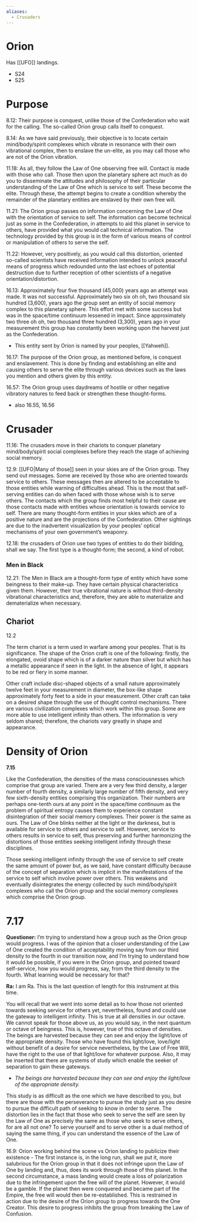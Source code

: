 ```yaml
---
aliases:
  - Crusaders
---
```

# Orion
Has [[UFO]] landings.

- S24
- S25
# Purpose
8.12: Their purpose is conquest, unlike those of the Confederation who wait for the calling. The so-called Orion group calls itself to conquest.

8.14: As we have said previously, their objective is to locate certain mind/body/spirit complexes which vibrate in resonance with their own vibrational complex, then to enslave the un-elite, as you may call those who are not of the Orion vibration.

11.18: As all, they follow the Law of One observing free will. Contact is made with those who call. Those then upon the planetary sphere act much as do you to disseminate the attitudes and philosophy of their particular understanding of the Law of One which is service to self. These become the elite. Through these, the attempt begins to create a condition whereby the remainder of the planetary entities are enslaved by their own free will.

11.21: The Orion group passes on information concerning the Law of One with the orientation of service to self. The information can become technical just as some in the Confederation, in attempts to aid this planet in service to others, have provided what you would call technical information. The technology provided by this group is in the form of various means of control or manipulation of others to serve the self.

11.22: However, very positively, as you would call this distortion, oriented so-called scientists have received information intended to unlock peaceful means of progress which redounded unto the last echoes of potential destruction due to further reception of other scientists of a negative orientation/distortion.

16.13: Approximately four five thousand (45,000) years ago an attempt was made. It was not successful. Approximately two six oh oh, two thousand six hundred (3,600), years ago the group sent an entity of social memory complex to this planetary sphere. This effort met with some success but was in the space/time continuum lessened in impact. Since approximately two three oh oh, two thousand three hundred (3,300), years ago in your measurement this group has constantly been working upon the harvest just as the Confederation.
- This entity sent by Orion is named by your peoples, [[Yahweh]].

16.17: The purpose of the Orion group, as mentioned before, is conquest and enslavement. This is done by finding and establishing an elite and causing others to serve the elite through various devices such as the laws you mention and others given by this entity.

16.57: The Orion group uses daydreams of hostile or other negative vibratory natures to feed back or strengthen these thought-forms.
- also 16.55, 16.56
# Crusader
11.16: The crusaders move in their chariots to conquer planetary mind/body/spirit social complexes before they reach the stage of achieving social memory.

12.9: [[UFO|Many of those]] seen in your skies are of the Orion group. They send out messages. Some are received by those who are oriented towards service to others. These messages then are altered to be acceptable to those entities while warning of difficulties ahead. This is the most that self-serving entities can do when faced with those whose wish is to serve others. The contacts which the group finds most helpful to their cause are those contacts made with entities whose orientation is towards service to self. There are many thought-form entities in your skies which are of a positive nature and are the projections of the Confederation. Other sightings are due to the inadvertent visualization by your peoples’ optical mechanisms of your own government’s weaponry.

12.18: the crusaders of Orion use two types of entities to do their bidding, shall we say. The first type is a thought-form; the second, a kind of robot.
### Men in Black
12.21: The Men in Black are a thought-form type of entity which have some beingness to their make-up. They have certain physical characteristics given them. However, their true vibrational nature is without third-density vibrational characteristics and, therefore, they are able to materialize and dematerialize when necessary.
## Chariot
12.2

The term chariot is a term used in warfare among your peoples. That is its significance. The shape of the Orion craft is one of the following: firstly, the elongated, ovoid shape which is of a darker nature than silver but which has a metallic appearance if seen in the light. In the absence of light, it appears to be red or fiery in some manner.  
  
Other craft include disc-shaped objects of a small nature approximately twelve feet in your measurement in diameter, the box-like shape approximately forty feet to a side in your measurement. Other craft can take on a desired shape through the use of thought control mechanisms. There are various civilization complexes which work within this group. Some are more able to use intelligent infinity than others. The information is very seldom shared; therefore, the chariots vary greatly in shape and appearance.
# Density of Orion
**7.15**

Like the Confederation, the densities of the mass consciousnesses which comprise that group are varied. There are a very few third density, a larger number of fourth density, a similarly large number of fifth density, and very few sixth-density entities comprising this organization. Their numbers are perhaps one-tenth ours at any point in the space/time continuum as the problem of spiritual entropy causes them to experience constant disintegration of their social memory complexes. Their power is the same as ours. The Law of One blinks neither at the light or the darkness, but is available for service to others and service to self. However, service to others results in service to self, thus preserving and further harmonizing the distortions of those entities seeking intelligent infinity through these disciplines.  
  
Those seeking intelligent infinity through the use of service to self create the same amount of power but, as we said, have constant difficulty because of the concept of separation which is implicit in the manifestations of the service to self which involve power over others. This weakens and eventually disintegrates the energy collected by such mind/body/spirit complexes who call the Orion group and the social memory complexes which comprise the Orion group.  

# 7.17
**Questioner:** I’m trying to understand how a group such as the Orion group would progress. I was of the opinion that a closer understanding of the Law of One created the condition of acceptability moving say from our third density to the fourth in our transition now, and I’m trying to understand how it would be possible, if you were in the Orion group, and pointed toward self-service, how you would progress, say, from the third density to the fourth. What learning would be necessary for that?

**Ra:** I am Ra. This is the last question of length for this instrument at this time.  
  
You will recall that we went into some detail as to how those not oriented towards seeking service for others yet, nevertheless, found and could use the gateway to intelligent infinity. This is true at all densities in our octave. We cannot speak for those above us, as you would say, in the next quantum or octave of beingness. This is, however, true of this octave of densities. The beings are harvested because they can see and enjoy the light/love of the appropriate density. Those who have found this light/love, love/light without benefit of a desire for service nevertheless, by the Law of Free Will, have the right to the use of that light/love for whatever purpose. Also, it may be inserted that there are systems of study which enable the seeker of separation to gain these gateways.  
- *The beings are harvested because they can see and enjoy the light/love of the appropriate density.* 

This study is as difficult as the one which we have described to you, but there are those with the perseverance to pursue the study just as you desire to pursue the difficult path of seeking to know in order to serve. The distortion lies in the fact that those who seek to serve the self are seen by the Law of One as precisely the same as those who seek to serve others, for are all not one? To serve yourself and to serve other is a dual method of saying the same thing, if you can understand the essence of the Law of One.

16.9: Orion working behind the scene vs Orion landing to publicize their existence - The first instance is, in the long run, shall we put it, more salubrious for the Orion group in that it does not infringe upon the Law of One by landing and, thus, does its work through those of this planet. In the second circumstance, a mass landing would create a loss of polarization due to the infringement upon the free will of the planet. However, it would be a gamble. If the planet then were conquered and became part of the Empire, the free will would then be re-established. This is restrained in action due to the desire of the Orion group to progress towards the One Creator. This desire to progress inhibits the group from breaking the Law of Confusion.